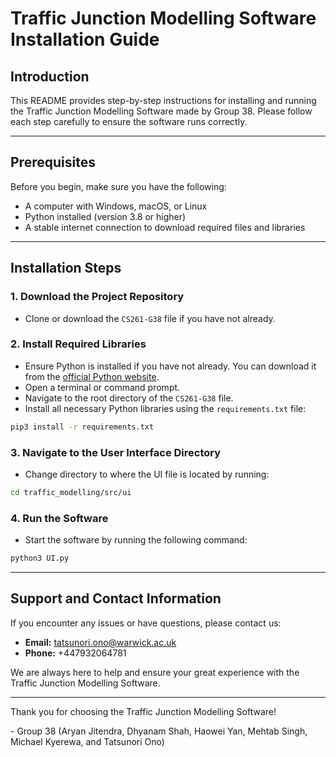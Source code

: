 # Traffic Junction Modelling Software Installation Guide

## Introduction
This README provides step-by-step instructions for installing and running the Traffic Junction Modelling Software made by Group 38. Please follow each step carefully to ensure the software runs correctly.

---

## Prerequisites
Before you begin, make sure you have the following:
- A computer with Windows, macOS, or Linux
- Python installed (version 3.8 or higher)
- A stable internet connection to download required files and libraries

---

## Installation Steps

### 1. Download the Project Repository
- Clone or download the `CS261-G38` file if you have not already.

### 2. Install Required Libraries
- Ensure Python is installed if you have not already. You can download it from the [official Python website](https://www.python.org/downloads/).
- Open a terminal or command prompt.
- Navigate to the root directory of the `CS261-G38` file.
- Install all necessary Python libraries using the `requirements.txt` file:
```bash
pip3 install -r requirements.txt
```

### 3. Navigate to the User Interface Directory
- Change directory to where the UI file is located by running:
```bash
cd traffic_modelling/src/ui
```

### 4. Run the Software
- Start the software by running the following command:
```bash
python3 UI.py
```

---

## Support and Contact Information
If you encounter any issues or have questions, please contact us:

- **Email:** [tatsunori.ono@warwick.ac.uk](mailto:tatsunori.ono@warwick.ac.uk)
- **Phone:** +447932064781

We are always here to help and ensure your great experience with the Traffic Junction Modelling Software.

---

Thank you for choosing the Traffic Junction Modelling Software!

\- Group 38 (Aryan Jitendra, Dhyanam Shah, Haowei Yan, Mehtab Singh, Michael Kyerewa, and Tatsunori Ono)